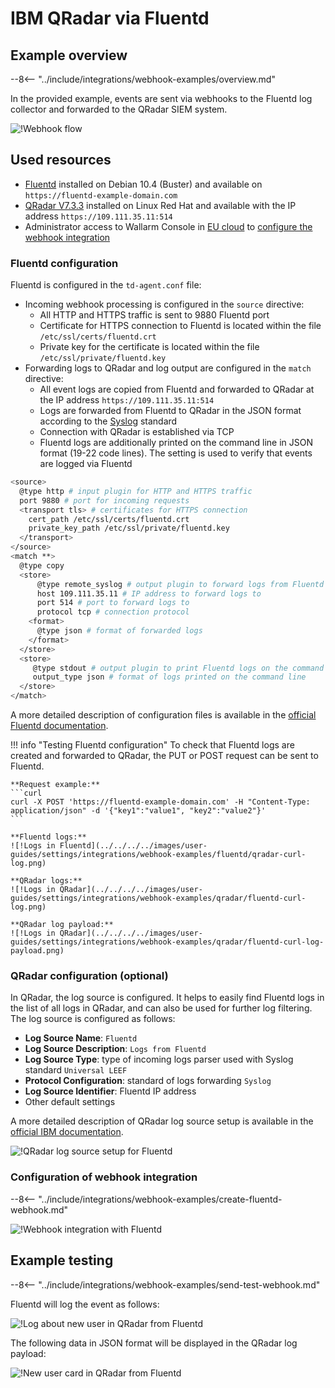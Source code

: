 # IBM QRadar via Fluentd

## Example overview

--8<-- "../include/integrations/webhook-examples/overview.md"

In the provided example, events are sent via webhooks to the Fluentd log collector and forwarded to the QRadar SIEM system.

![!Webhook flow](../../../../images/user-guides/settings/integrations/webhook-examples/fluentd/qradar-scheme.png)

## Used resources

* [Fluentd](#fluentd-configuration) installed on Debian 10.4 (Buster) and available on `https://fluentd-example-domain.com`
* [QRadar V7.3.3](#qradar-configuration-optional) installed on Linux Red Hat and available with the IP address `https://109.111.35.11:514`
* Administrator access to Wallarm Console in [EU cloud](https://my.wallarm.com) to [configure the webhook integration](#configuration-of-webhook-integration)

### Fluentd configuration

Fluentd is configured in the `td-agent.conf` file:

* Incoming webhook processing is configured in the `source` directive:
    * All HTTP and HTTPS traffic is sent to 9880 Fluentd port
    * Certificate for HTTPS connection to Fluentd is located within the file `/etc/ssl/certs/fluentd.crt`
    * Private key for the certificate is located within the file `/etc/ssl/private/fluentd.key`
* Forwarding logs to QRadar and log output are configured in the `match` directive:
    * All event logs are copied from Fluentd and forwarded to QRadar at the IP address `https://109.111.35.11:514`
    * Logs are forwarded from Fluentd to QRadar in the JSON format according to the [Syslog](https://en.wikipedia.org/wiki/Syslog) standard
    * Connection with QRadar is established via TCP
    * Fluentd logs are additionally printed on the command line in JSON format (19-22 code lines). The setting is used to verify that events are logged via Fluentd

```bash linenums="1"
<source>
  @type http # input plugin for HTTP and HTTPS traffic
  port 9880 # port for incoming requests
  <transport tls> # certificates for HTTPS connection
    cert_path /etc/ssl/certs/fluentd.crt
    private_key_path /etc/ssl/private/fluentd.key
  </transport>
</source>
<match **>
  @type copy
  <store>
      @type remote_syslog # output plugin to forward logs from Fluentd via Syslog
      host 109.111.35.11 # IP address to forward logs to
      port 514 # port to forward logs to
      protocol tcp # connection protocol
    <format>
      @type json # format of forwarded logs
    </format>
  </store>
  <store>
     @type stdout # output plugin to print Fluentd logs on the command line
     output_type json # format of logs printed on the command line
  </store>
</match>
```

A more detailed description of configuration files is available in the [official Fluentd documentation](https://docs.fluentd.org/configuration/config-file).

!!! info "Testing Fluentd configuration"
    To check that Fluentd logs are created and forwarded to QRadar, the PUT or POST request can be sent to Fluentd.

    **Request example:**
    ```curl
    curl -X POST 'https://fluentd-example-domain.com' -H "Content-Type: application/json" -d '{"key1":"value1", "key2":"value2"}'
    ```

    **Fluentd logs:**
    ![!Logs in Fluentd](../../../../images/user-guides/settings/integrations/webhook-examples/fluentd/qradar-curl-log.png)

    **QRadar logs:**
    ![!Logs in QRadar](../../../../images/user-guides/settings/integrations/webhook-examples/qradar/fluentd-curl-log.png)

    **QRadar log payload:**
    ![!Logs in QRadar](../../../../images/user-guides/settings/integrations/webhook-examples/qradar/fluentd-curl-log-payload.png)

### QRadar configuration (optional)

In QRadar, the log source is configured. It helps to easily find Fluentd logs in the list of all logs in QRadar, and can also be used for further log filtering. The log source is configured as follows:

* **Log Source Name**: `Fluentd`
* **Log Source Description**: `Logs from Fluentd`
* **Log Source Type**: type of incoming logs parser used with Syslog standard `Universal LEEF`
* **Protocol Configuration**: standard of logs forwarding `Syslog`
* **Log Source Identifier**: Fluentd IP address
* Other default settings

A more detailed description of QRadar log source setup is available in the [official IBM documentation](https://www.ibm.com/support/knowledgecenter/en/SS42VS_DSM/com.ibm.dsm.doc/b_dsm_guide.pdf?origURL=SS42VS_DSM/b_dsm_guide.pdf).

![!QRadar log source setup for Fluentd](../../../../images/user-guides/settings/integrations/webhook-examples/qradar/fluentd-setup.png)

### Configuration of webhook integration

--8<-- "../include/integrations/webhook-examples/create-fluentd-webhook.md"

![!Webhook integration with Fluentd](../../../../images/user-guides/settings/integrations/webhook-examples/fluentd/add-webhook-integration.png)

## Example testing

--8<-- "../include/integrations/webhook-examples/send-test-webhook.md"

Fluentd will log the event as follows:

![!Log about new user in QRadar from Fluentd](../../../../images/user-guides/settings/integrations/webhook-examples/fluentd/qradar-user-log.png)

The following data in JSON format will be displayed in the QRadar log payload:

![!New user card in QRadar from Fluentd](../../../../images/user-guides/settings/integrations/webhook-examples/qradar/fluentd-user.png)
